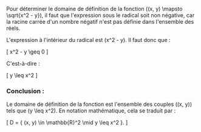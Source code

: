 Pour déterminer le domaine de définition de la fonction \((x, y) \mapsto \sqrt{x^2 - y}\), il faut que l'expression sous le radical soit non négative, car la racine carrée d'un nombre négatif n'est pas définie dans l'ensemble des réels.

L'expression à l'intérieur du radical est \(x^2 - y\). Il faut donc que :

\[
x^2 - y \geq 0
\]

C'est-à-dire :

\[
y \leq x^2
\]

### Conclusion :
Le domaine de définition de la fonction est l'ensemble des couples \((x, y)\) tels que \(y \leq x^2\). En notation mathématique, cela se traduit par :

\[
D = \{ (x, y) \in \mathbb{R}^2 \mid y \leq x^2 \}.
\]
